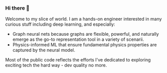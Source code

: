 ### Hi there 👋

Welcome to my slice of world. 
I am a hands-on engineer interested in many curious stuff including deep learning, and especially: 
* Graph neural nets because graphs are flexible, powerful, and naturally emerge as the go-to representation tool in a variety of scenarii.
* Physics-informed ML that ensure fundamental physics properties are captured by the neural model.

Most of the public code reflects the efforts I've dedicated to exploring exciting tech the hard way - dev quality no more. 

<!--
**alxyok/alxyok** is a ✨ _special_ ✨ repository because its `README.md` (this file) appears on your GitHub profile.

Here are some ideas to get you started:

- 🔭 I’m currently working on ...
- 🌱 I’m currently learning ...
- 👯 I’m looking to collaborate on ...
- 🤔 I’m looking for help with ...
- 💬 Ask me about ...
- 📫 How to reach me: ...
- 😄 Pronouns: ...
- ⚡ Fun fact: ...
-->
